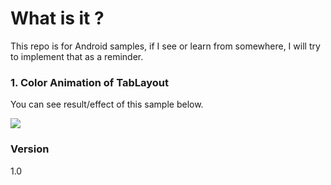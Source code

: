 # What is it ? 
This repo is for Android samples, if I see or learn from somewhere, I will try to implement that as a reminder. 

### 1. Color Animation of TabLayout
You can see result/effect of this sample below. 

![](https://kylewbanks.com/images/post/android-animate-toolbar-color-1.gif?raw=true)

### Version
1.0




